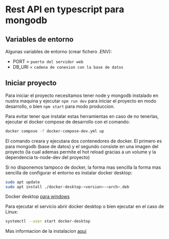 # Rest API en typescript para mongodb

## Variables de entorno

Algunas variables de entorno (crear fichero .ENV):
  - PORT = `puerto del servidor web`
  - DB_URI = `cadena de conexion con la base de datos`

## Iniciar proyecto

Para iniciar el proyecto necesitamos tener node y mongodb instalado en nustra maquina y ejecutar `npm run dev` para iniciar el proyecto en modo desarrollo, o bien `npm start` para modo produccion.

Para evitar tener que instalar estas herramientas en caso de no tenerlas, ejecutar el docker compose de desarrollo con el comando:
```bash
docker compose -f docker-compose-dev.yml up
```

El comando creara y ejecutara dos contenedores de docker. El primero es para mongodb (base de datos) y el segundo consiste en una imagen del proyecto (la cual ademas permite el hot reload gracias a un volume y la dependencia ts-node-dev del proyecto)

Si no disponemos tampoco de docker, la forma mas sencilla la forma mas sencilla de configurar el entorno es instalar docker desktop:

```bash
sudo apt update
sudo apt install ./docker-desktop-<version>-<arch>.deb
```

Docker desktop [para windows](https://www.docker.com/products/docker-desktop/)

Para ejecutar el servicio abrir docker desktop o bien ejecutar en el caso de Linux:

```bash
systemctl --user start docker-desktop
```

Mas informacion de la instalacion [aqui](https://docs.docker.com/desktop/install/ubuntu/)
